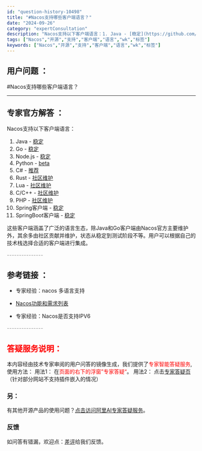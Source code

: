 ```yaml
---
id: "question-history-10498"
title: "#Nacos支持哪些客户端语言？"
date: "2024-09-26"
category: "expertConsultation"
description: "Nacos支持以下客户端语言：1. Java - [稳定](https://github.com/alibaba/nacos/tree/develop/client)2. Go - [稳定](https://github.com/nacos-group/nacos-sdk-go)3. Node.js"
tags: ["Nacos","开源","支持","客户端","语言","wk","标签"]
keywords: ["Nacos","开源","支持","客户端","语言","wk","标签"]
---
```


## 用户问题 ： 
 #Nacos支持哪些客户端语言？  

---------------
## 专家官方解答 ：

Nacos支持以下客户端语言：

1. Java - [稳定](https://github.com/alibaba/nacos/tree/develop/client)
2. Go - [稳定](https://github.com/nacos-group/nacos-sdk-go)
3. Node.js - [稳定](https://github.com/nacos-group/nacos-sdk-nodejs)
4. Python - [beta](https://github.com/nacos-group/nacos-sdk-python)
5. C# - [推荐](https://github.com/catcherwong/nacos-sdk-csharp)
6. Rust - [社区维护](https://github.com/nacos-group/nacos-sdk-rust)
7. Lua - [社区维护](https://github.com/nacos-group/nacos-sdk-lua)
8. C/C++ - [社区维护](https://github.com/nacos-group/nacos-sdk-cpp)
9. PHP - [社区维护](https://github.com/nacos-group/nacos-sdk-php)
10. Spring客户端 - [稳定](https://github.com/nacos-group/nacos-spring-project)
11. SpringBoot客户端 - [稳定](https://github.com/nacos-group/nacos-spring-boot-project)

这些客户端涵盖了广泛的语言生态，除Java和Go客户端由Nacos官方主要维护外，其余多由社区贡献并维护，状态从稳定到测试阶段不等。用户可以根据自己的技术栈选择合适的客户端进行集成。


<font color="#949494">---------------</font> 


## 参考链接 ：

* 专家经验：nacos 多语言支持 
 
 * [Nacos功能和需求列表](https://nacos.io/docs/latest/archive/feature-list)
 
 * 专家经验：Nacos是否支持IPV6 


 <font color="#949494">---------------</font> 
 


## <font color="#FF0000">答疑服务说明：</font> 

本内容经由技术专家审阅的用户问答的镜像生成，我们提供了<font color="#FF0000">专家智能答疑服务</font>,使用方法：
用法1： 在<font color="#FF0000">页面的右下的浮窗”专家答疑“</font>。
用法2： 点击[专家答疑页](https://answer.opensource.alibaba.com/docs/intro)（针对部分网站不支持插件嵌入的情况）
### 另：


有其他开源产品的使用问题？[点击访问阿里AI专家答疑服务](https://answer.opensource.alibaba.com/docs/intro)。
### 反馈
如问答有错漏，欢迎点：[差评](https://ai.nacos.io/user/feedbackByEnhancerGradePOJOID?enhancerGradePOJOId=13695)给我们反馈。
